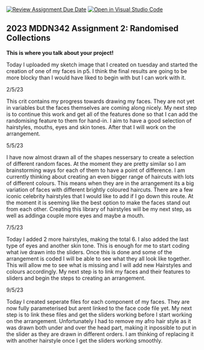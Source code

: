 [![Review Assignment Due Date](https://classroom.github.com/assets/deadline-readme-button-8d59dc4de5201274e310e4c54b9627a8934c3b88527886e3b421487c677d23eb.svg)](https://classroom.github.com/a/TMOxyln0)
[![Open in Visual Studio Code](https://classroom.github.com/assets/open-in-vscode-c66648af7eb3fe8bc4f294546bfd86ef473780cde1dea487d3c4ff354943c9ae.svg)](https://classroom.github.com/online_ide?assignment_repo_id=10681054&assignment_repo_type=AssignmentRepo)
## 2023 MDDN342 Assignment 2: Randomised Collections
**This is where you talk about your project!**

Today I uploaded my sketch image that I created on tuesday and started the creation of one of my faces in p5. I think the final results are going to be more blocky than I would have liked to begin with but I can work with it.  

2/5/23

This crit contains my progress towards drawing my faces. They are not yet in variables but the faces themselves are coming along nicely. My next step is to continue this work and get all of the features done so that I can add the randomising feature to them for hand-in. I aim to have a good selection of hairstyles, mouths, eyes and skin tones. After that I will work on the arrangement. 


5/5/23

I have now almost drawn all of the shapes nessersary to create a selection of different random faces. At the moment they are pretty similar so I am brainstorming ways for each of them to have a point of difference. I am currently thinking about creating an even bigger range of haircuts with lots of different colours. This means when they are in the arrangement its a big variation of faces with different brightly coloured haircuts. There are a few iconic celebrity hairstyles that I would like to add if I go down this route. At the moment it is seeming like the best option to make the faces stand out from each other. Creating this library of hairstyles will be my next step, as well as addinga couple more eyes and maybe a mouth. 


7/5/23

Today I added 2 more hairstyles, making the total 6. I also added the last type of eyes and another skin tone. This is enough for me to start coding what ive drawn into the sliders. Once this is done and some of the arrangement is coded I will be able to see what they all look like together. This will allow me to see what is missing and I will add new Hairstyles and colours accordingly. My next step is to link my faces and their features to sliders and begin the steps to creating an arrangement. 

9/5/23

Today I created seperate files for each component of my faces. They are now fully parameterised but arent linked to the face code file yet. My next step is to link these files and get the sliders working before I start working on the arrangement. Unfortunately I had to remove my afro hair style as it was drawn both under and over the head part, making it inpossible to put in the slider as they are drawn in different orders. I am thinking of replacing it with another hairstyle once I get the sliders working smoothly.